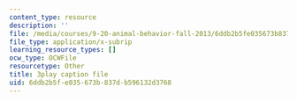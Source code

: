 ```yaml
---
content_type: resource
description: ''
file: /media/courses/9-20-animal-behavior-fall-2013/6ddb2b5fe035673b837db596132d3768_472231.srt
file_type: application/x-subrip
learning_resource_types: []
ocw_type: OCWFile
resourcetype: Other
title: 3play caption file
uid: 6ddb2b5f-e035-673b-837d-b596132d3768
---
```


